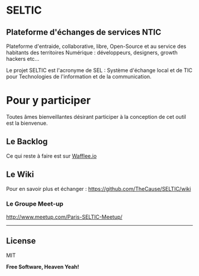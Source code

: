 # SELTIC
## Plateforme d'échanges de services NTIC

Plateforme d'entraide, collaborative, libre, Open-Source et au service des habitants des territoires Numérique : développeurs, designers, growth hackers etc... 

Le projet SELTIC est l'acronyme de SEL : Système d'échange local et de TIC pour Technologies de l'information et de la communication.

# Pour y participer

Toutes âmes bienveillantes désirant participer à la conception de cet outil est la bienvenue.

## Le Backlog

Ce qui reste à faire est sur [Wafflee.io](https://waffle.io/TheCause/SELTIC)

## Le Wiki

Pour en savoir plus et échanger : https://github.com/TheCause/SELTIC/wiki

### Le Groupe Meet-up
http://www.meetup.com/Paris-SELTIC-Meetup/

----------------------------------------------------------


License
----

MIT

**Free Software, Heaven Yeah!**
